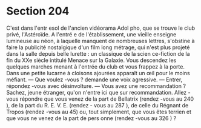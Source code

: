 # Section 204

C'est dans l'entr esol de l'ancien vidéorama Adol pho, que se
trouve le club privé, l'Astéroïde. A l'entré e de l'établissement, une
vieille enseigne lumineuse au néon, à laquelle manquent de
nombreuses lettres, s'obstine à faire la publicité nostalgique d'un
film long métrage, qui n'est plus projeté dans la salle depuis belle
lurette :  un classique de la scien ce-fiction de la fin du  XXe siècle
intitulé  Menace sur la Galaxie.  Vous descendez les quelques
marches menant à l'entrée du club et vous frappez à la porte.
Dans une petite lucarne à cloisons ajourées apparaît un œil pour
le moins méfiant.
— Que voulez -vous ? demande une voix agressive.
— Entrer, répondez -vous avec désinvolture.
— Vous avez une recommandation ? Sachez, jeune étranger,
qu'on n'entre ici que sur recommandation. Allez -vous répondre
que vous venez de la part de
Bellatrix (rendez -vous au 240 ), de la part du R. E. V. E. (rendez -
vous au 287 ), de celle du Régnant de Tropos (rendez -vous au
45) ou, tout simplement, que vous êtes terrien et que vous ne
venez de la part de pers onne (rendez -vous au 326 ) ?